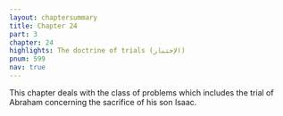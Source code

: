 ```yaml
---
layout: chaptersummary
title: Chapter 24
part: 3
chapter: 24
highlights: The doctrine of trials (الإختبار)
pnum: 599
nav: true
---
```


This chapter deals with the class of problems which includes the trial of Abraham concerning the sacrifice of his son Isaac.
